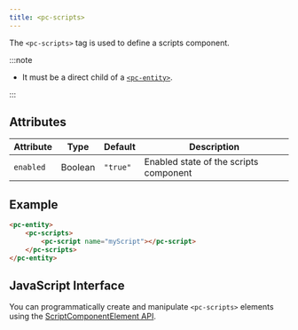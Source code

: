 ```yaml
---
title: <pc-scripts>
---
```


The `<pc-scripts>` tag is used to define a scripts component.

:::note

* It must be a direct child of a [`<pc-entity>`](../pc-entity).

:::

## Attributes

| Attribute | Type | Default | Description |
| --- | --- | --- | --- |
| `enabled` | Boolean | `"true"` | Enabled state of the scripts component |

## Example

```html
<pc-entity>
    <pc-scripts>
        <pc-script name="myScript"></pc-script>
    </pc-scripts>
</pc-entity>
```

## JavaScript Interface

You can programmatically create and manipulate `<pc-scripts>` elements using the [ScriptComponentElement API](https://api.playcanvas.com/web-components/classes/ScriptComponentElement.html).
